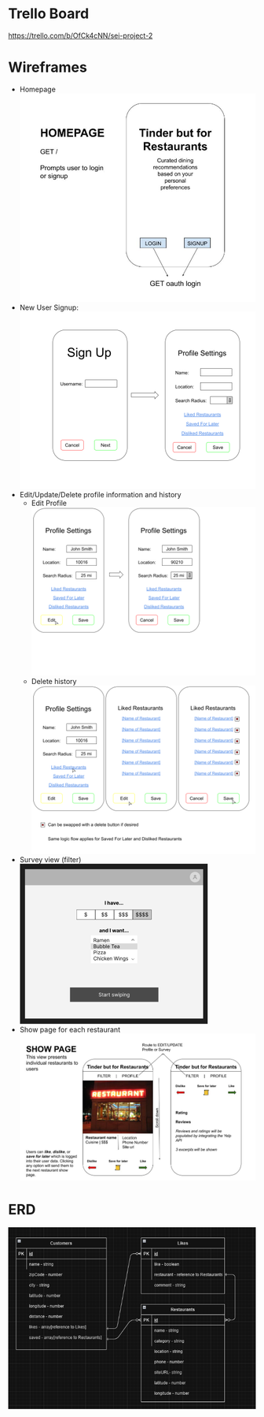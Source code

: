 # Trello Board
https://trello.com/b/OfCk4cNN/sei-project-2

# Wireframes
- Homepage
  ![Homepage](/planning/wireframes/home-page.jpg)
- New User Signup:
    ![New User Signup](</planning/wireframes/New User Signup.png>)
- Edit/Update/Delete profile information and history
  - Edit Profile
    ![Edit Profile](</planning/wireframes/Edit Profile.png>)
  - Delete history
    ![Delete History](</planning/wireframes/Delete History.png>)
- Survey view (filter)
  ![Filter](/planning/wireframes/filter-2.png)
- Show page for each restaurant
    ![Showpage](/planning/wireframes/show-page.jpg)

# ERD
![ERD](/planning/wireframes/erd.png)
